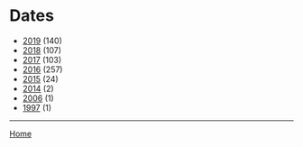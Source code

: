 # Dates

  * [2019](./2019/) (140)
  * [2018](./2018/) (107)
  * [2017](./2017/) (103)
  * [2016](./2016/) (257)
  * [2015](./2015/) (24)
  * [2014](./2014/) (2)
  * [2006](./2006/) (1)
  * [1997](./1997/) (1)

----

[Home](../)
